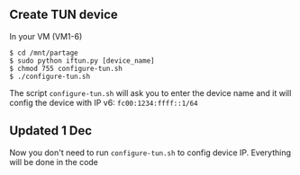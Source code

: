 

## Create TUN device

In your VM (VM1-6)

~~~~
$ cd /mnt/partage
$ sudo python iftun.py [device_name]
$ chmod 755 configure-tun.sh
$ ./configure-tun.sh
~~~~

The script `configure-tun.sh` will ask you to enter the device name and it will config the device with
IP v6: `fc00:1234:ffff::1/64`


## Updated 1 Dec

Now you don't need to run `configure-tun.sh` to config device IP. Everything will
be done in the code
